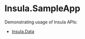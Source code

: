 Insula.SampleApp
================

Demonstrating usage of Insula APIs:
- [Insula.Data](https://github.com/anilmujagic/Insula.Data)
